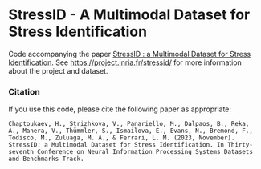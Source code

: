 # StressID - A Multimodal Dataset for Stress Identification

Code accompanying the paper [StressID : a Multimodal Dataset for Stress Identification](https://openreview.net/pdf?id=qWsQi9DGJb). See https://project.inria.fr/stressid/ for more information about the project and dataset.

### Citation

If you use this code, please cite the following paper as appropriate:

```Chaptoukaev, H., Strizhkova, V., Panariello, M., Dalpaos, B., Reka, A., Manera, V., Thümmler, S., Ismailova, E., Evans, N., Bremond, F., Todisco, M., Zuluaga, M. A., & Ferrari, L. M. (2023, November). StressID: a Multimodal Dataset for Stress Identification. In Thirty-seventh Conference on Neural Information Processing Systems Datasets and Benchmarks Track.```

